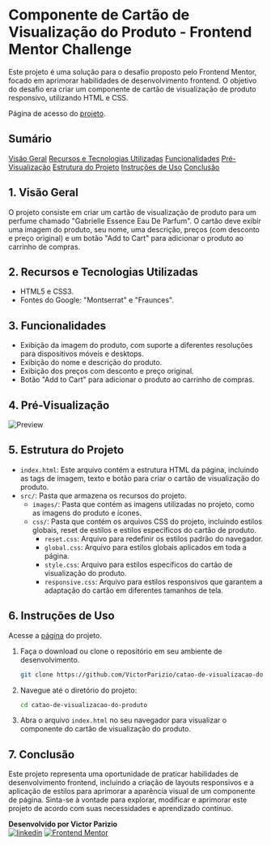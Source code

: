 # Componente de Cartão de Visualização do Produto - Frontend Mentor Challenge

Este projeto é uma solução para o desafio proposto pelo Frontend Mentor, focado em aprimorar habilidades de desenvolvimento frontend. O objetivo do desafio era criar um componente de cartão de visualização de produto responsivo, utilizando HTML e CSS.

Página de acesso do <a href="https://victorparizio.github.io/catao-de-visualizacao-do-produto/" target="_blank">projeto</a>.

## Sumário
[Visão Geral](https://github.com/VictorParizio/catao-de-visualizacao-do-produto#1)
[Recursos e Tecnologias Utilizadas](https://github.com/VictorParizio/catao-de-visualizacao-do-produto#2)
[Funcionalidades](https://github.com/VictorParizio/catao-de-visualizacao-do-produto#3)
[Pré-Visualização](https://github.com/VictorParizio/catao-de-visualizacao-do-produto#4)
[Estrutura do Projeto](https://github.com/VictorParizio/catao-de-visualizacao-do-produto#5)
[Instruções de Uso](https://github.com/VictorParizio/catao-de-visualizacao-do-produto#6)
[Conclusão](https://github.com/VictorParizio/catao-de-visualizacao-do-produto#7)

## 1. Visão Geral

O projeto consiste em criar um cartão de visualização de produto para um perfume chamado "Gabrielle Essence Eau De Parfum". O cartão deve exibir uma imagem do produto, seu nome, uma descrição, preços (com desconto e preço original) e um botão "Add to Cart" para adicionar o produto ao carrinho de compras.

## 2. Recursos e Tecnologias Utilizadas

- HTML5 e CSS3.
- Fontes do Google: "Montserrat" e "Fraunces".

## 3. Funcionalidades

- Exibição da imagem do produto, com suporte a diferentes resoluções para dispositivos móveis e desktops.
- Exibição do nome e descrição do produto.
- Exibição dos preços com desconto e preço original.
- Botão "Add to Cart" para adicionar o produto ao carrinho de compras.

## 4. Pré-Visualização

![Preview](src/images/preview.png)

## 5. Estrutura do Projeto

- `index.html`: Este arquivo contém a estrutura HTML da página, incluindo as tags de imagem, texto e botão para criar o cartão de visualização do produto.
- `src/`: Pasta que armazena os recursos do projeto.
  - `images/`: Pasta que contém as imagens utilizadas no projeto, como as imagens do produto e ícones.
  - `css/`: Pasta que contém os arquivos CSS do projeto, incluindo estilos globais, reset de estilos e estilos específicos do cartão de produto.
    - `reset.css`: Arquivo para redefinir os estilos padrão do navegador.
    - `global.css`: Arquivo para estilos globais aplicados em toda a página.
    - `style.css`: Arquivo para estilos específicos do cartão de visualização do produto.
    - `responsive.css`: Arquivo para estilos responsivos que garantem a adaptação do cartão em diferentes tamanhos de tela.

## 6. Instruções de Uso

Acesse a [página](https://victorparizio.github.io/catao-de-visualizacao-do-produto/) do projeto.

1. Faça o download ou clone o repositório em seu ambiente de desenvolvimento.

   ```bash
   git clone https://github.com/VictorParizio/catao-de-visualizacao-do-produto.git
   
   ```

2. Navegue até o diretório do projeto:

   ```bash
   cd catao-de-visualizacao-do-produto
   ```

3. Abra o arquivo `index.html` no seu navegador para visualizar o componente do cartão de visualização do produto.

## 7. Conclusão

Este projeto representa uma oportunidade de praticar habilidades de desenvolvimento frontend, incluindo a criação de layouts responsivos e a aplicação de estilos para aprimorar a aparência visual de um componente de página. Sinta-se à vontade para explorar, modificar e aprimorar este projeto de acordo com suas necessidades e aprendizado contínuo.

**Desenvolvido por Victor Parizio**
<br>
[![linkedin](https://img.shields.io/badge/linkedin-0A66C2?style=for-the-badge&logo=linkedin&logoColor=white)](https://www.linkedin.com/in/victorpariziobackend/)
[![Frontend Mentor](https://img.shields.io/badge/frontend-mentor-0A66C2?style=for-the-badge&logo=frontend-mentor&logoColor=white)](https://www.frontendmentor.io/profile/VictorParizio)
